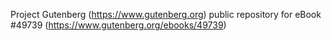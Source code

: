 Project Gutenberg (https://www.gutenberg.org) public repository for eBook #49739 (https://www.gutenberg.org/ebooks/49739)
